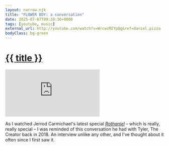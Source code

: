 ```yaml
---
layout: narrow.njk
title: "FLOWER BOY: a conversation"
date: 2025-07-07T09:20:36+0000
tags: [youtube, music]
external_url: http://youtube.com/watch?v=WrcwcMIYpQg&ref=daniel.pizza
bodyClass: bg-green
---
```


<h1><a href="{{ external_url }}">{{ title }}</a></h1>

<div class="mt-7 relative w-full pb-[56.25%] overflow-hidden">
  <iframe
    class="absolute top-0 left-0 w-full h-full"
    src="https://www.youtube-nocookie.com/embed/WrcwcMIYpQg?si=sSEh4O85xGTU0CNf&amp;controls=0" 
    title="YouTube video player"
    frameborder="0"
    allow="accelerometer; autoplay; clipboard-write; encrypted-media; gyroscope; picture-in-picture; web-share"
    referrerpolicy="strict-origin-when-cross-origin"
    allowfullscreen>
  </iframe>
</div>

As I watched Jerrod Carmichael's latest special _[Rothaniel](https://www.hbo.com/movies/jerrod-carmichael-rothaniel?ref=daniel.pizza "Rothaniel on HBO")_ – which is really, really special – I was reminded of this conversation he had with Tyler, The Creator back in 2018. An interview unlike any other, and I've thought about it often since I first saw it.
